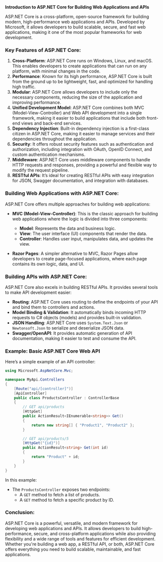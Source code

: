 **Introduction to ASP.NET Core for Building Web Applications and APIs**

ASP.NET Core is a cross-platform, open-source framework for building modern, high-performance web applications and APIs. Developed by Microsoft, it allows developers to build scalable, secure, and fast web applications, making it one of the most popular frameworks for web development.

### Key Features of ASP.NET Core:
1. **Cross-Platform**: ASP.NET Core runs on Windows, Linux, and macOS. This enables developers to create applications that can run on any platform, with minimal changes in the code.
2. **Performance**: Known for its high performance, ASP.NET Core is built from the ground up to be lightweight, fast, and optimized for handling high traffic.
3. **Modular**: ASP.NET Core allows developers to include only the necessary components, reducing the size of the application and improving performance.
4. **Unified Development Model**: ASP.NET Core combines both MVC (Model-View-Controller) and Web API development into a single framework, making it easier to build applications that include both front-end views and back-end services.
5. **Dependency Injection**: Built-in dependency injection is a first-class citizen in ASP.NET Core, making it easier to manage services and their dependencies throughout the application.
6. **Security**: It offers robust security features such as authentication and authorization, including integration with OAuth, OpenID Connect, and custom authentication mechanisms.
7. **Middleware**: ASP.NET Core uses middleware components to handle HTTP requests and responses, providing a powerful and flexible way to modify the request pipeline.
8. **RESTful APIs**: It’s ideal for creating RESTful APIs with easy integration for JSON, Swagger documentation, and integration with databases.

### Building Web Applications with ASP.NET Core:
ASP.NET Core offers multiple approaches for building web applications:

- **MVC (Model-View-Controller)**: This is the classic approach for building web applications where the logic is divided into three components:
  - **Model**: Represents the data and business logic.
  - **View**: The user interface (UI) components that render the data.
  - **Controller**: Handles user input, manipulates data, and updates the view.

- **Razor Pages**: A simpler alternative to MVC, Razor Pages allow developers to create page-focused applications, where each page contains its own logic, data, and UI.

### Building APIs with ASP.NET Core:
ASP.NET Core also excels in building RESTful APIs. It provides several tools to make API development easier:

- **Routing**: ASP.NET Core uses routing to define the endpoints of your API and bind them to controllers and actions.
- **Model Binding & Validation**: It automatically binds incoming HTTP requests to C# objects (models) and provides built-in validation.
- **JSON Handling**: ASP.NET Core uses `System.Text.Json` or `Newtonsoft.Json` to serialize and deserialize JSON data.
- **Swagger/OpenAPI**: It provides automatic generation of API documentation, making it easier to test and consume the API.

### Example: Basic ASP.NET Core Web API

Here’s a simple example of an API controller:

```csharp
using Microsoft.AspNetCore.Mvc;

namespace MyApi.Controllers
{
    [Route("api/[controller]")]
    [ApiController]
    public class ProductsController : ControllerBase
    {
        // GET api/products
        [HttpGet]
        public ActionResult<IEnumerable<string>> Get()
        {
            return new string[] { "Product1", "Product2" };
        }

        // GET api/products/5
        [HttpGet("{id}")]
        public ActionResult<string> Get(int id)
        {
            return "Product" + id;
        }
    }
}
```

In this example:
- The `ProductsController` exposes two endpoints:
  - A `GET` method to fetch a list of products.
  - A `GET` method to fetch a specific product by ID.

### Conclusion:
ASP.NET Core is a powerful, versatile, and modern framework for developing web applications and APIs. It allows developers to build high-performance, secure, and cross-platform applications while also providing flexibility and a wide range of tools and features for efficient development. Whether you're building a web app, a RESTful API, or both, ASP.NET Core offers everything you need to build scalable, maintainable, and fast applications.